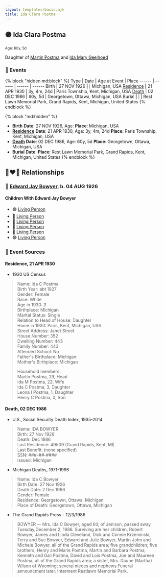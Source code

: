 ```yaml
---
layout: templates/basic.njk
title: Ida Clara Postma
---
```

## 🟣 Ida Clara Postma
<small>Age: 60y, 5d</small>

Daughter of [Martin Postma](/people/7/7474832) and [Ida Mary Geelhoed](/people/1/11612484)

### 📆 Events

{% block "hidden md:block" %}
Type | Date | Age at Event | Place
------ | ------ | ------ | ------
Birth | 27 NOV 1926 |  | Michigan, USA
[Residence](#event-event-0) | 21 APR 1930 | 3y, 4m, 24d | Paris Township, Kent, Michigan, USA
[Death](#event-event-5) | 02 DEC 1986 | 60y, 5d | Georgetown, Ottawa, Michigan, USA
Burial |  |  | Rest Lawn Memorial Park, Grand Rapids, Kent, Michigan, United States
{% endblock %}

{% block "md:hidden" %}
- **Birth**
**Date**: 27 NOV 1926, Age:
**Place**: Michigan, USA
- **[Residence](#event-event-0)**
**Date**: 21 APR 1930, Age: 3y, 4m, 24d
**Place**: Paris Township, Kent, Michigan, USA
- **[Death](#event-event-5)**
**Date**: 02 DEC 1986, Age: 60y, 5d
**Place**: Georgetown, Ottawa, Michigan, USA
- **Burial**
**Date**:
**Place**: Rest Lawn Memorial Park, Grand Rapids, Kent, Michigan, United States
{% endblock %}

## 👩‍❤️‍👨 Relationships

### 🔵 [Edward Jay Bowyer](/people/8/84507710), b. 04 AUG 1926

#### Children With Edward Jay Bowyer
* 🟣 [Living Person](/people/7/73124260)
* 🔵 [Living Person](/people/6/68090799)
* 🔵 [Living Person](/people/2/23303320)
* 🔵 [Living Person](/people/9/91972527)
* 🔵 [Living Person](/people/4/47858320)
* 🟣 [Living Person](/people/2/2785628)
### 📰 Event Sources

#### <a id="event-event-0"></a> Residence, 21 APR 1930
* 1930 US Census
>   
  > Name: Ida C Postma  
  > Birth Year: abt 1927  
  > Gender: Female  
  > Race: White  
  > Age in 1930: 3  
  > Birthplace: Michigan  
  > Marital Status: Single  
  > Relation to Head of House: Daughter  
  > Home in 1930: Paris, Kent, Michigan, USA  
  > Street Address: Janet Street  
  > House Number: 352  
  > Dwelling Number: 443  
  > Family Number: 443  
  > Attended School: No  
  > Father's Birthplace: Michigan  
  > Mother's Birthplace: Michigan  
  >   
  > Household members:  
  > Martin Postma, 29, Head  
  > Ida M Postma, 22, Wife  
  > Ida C Postma, 3, Daughter  
  > Leona I Postma, 1, Daughter  
  > Henry C Postma, 0, Son  
  >

#### <a id="event-event-5"></a> Death, 02 DEC 1986
* U.S., Social Security Death Index, 1935-2014
>   
  > Name: IDA BOWYER  
  > Birth: 27 Nov 1926  
  > Death: Dec 1986  
  > Last Residence: 49509 (Grand Rapids, Kent, MI)  
  > Last Benefit: (none specified)  
  > SSN: ###-##-####  
  > Issued: Michigan
* Michigan Deaths, 1971-1996
>   
  > Name:  Ida C Bowyer  
  > Birth Date: 27 Nov 1926  
  > Death Date: 2 Dec 1986  
  > Gender: Female  
  > Residence: Georgetown, Ottawa, Michigan  
  > Place of Death: Georgetown, Ottawa, Michigan
* The Grand Rapids Press  - 12/3/1986
>   
  > BOWYER -- Mrs. Ida C Bowyer, aged 60, of Jenison, passed away Tuesday,December 2, 1986. Surviving are her children, Robert Bowyer, James and Linda Cleveland, Dick and Connie Krzeminski, Terry and Sue Bowyer, Edward and Julie Bowyer, Martin John and Michele Bowyer, all of the Grand Rapids area; five grandchildren; five brothers, Henry and Marie Postma, Martin and Barbara Postma, Kenneth and Gail Postma, David and Lois Postma, Joe and Maureen Postma, all of the Grand Rapids area; a sister, Mrs. Daune (Martha) Wilson of Wyoming; several nieces and nephews.Funeral announcment later. Interment Restlawn Memorial Park.
